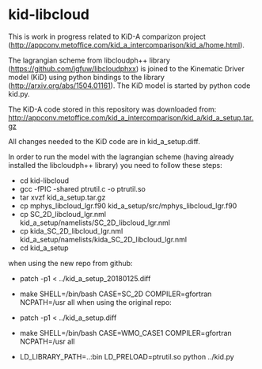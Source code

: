 kid-libcloud
============

This is work in progress related to KiD-A comparizon project 
(http://appconv.metoffice.com/kid_a_intercomparison/kid_a/home.html).

The lagrangian scheme from libcloudph++ library 
(https://github.com/igfuw/libcloudphxx) is joined to the Kinematic Driver 
model (KiD) using python bindings to the library (http://arxiv.org/abs/1504.01161).
The KiD model is started by python code kid.py.   

The KiD-A code stored in this repository was downloaded from:
http://appconv.metoffice.com/kid_a_intercomparison/kid_a/kid_a_setup.tar.gz

All changes needed to the KiD code are in kid_a_setup.diff.

In order to run the model with the lagrangian scheme (having already installed 
the libcloudph++ library) you need to follow these steps: 

  - cd kid-libcloud
  - gcc -fPIC -shared ptrutil.c -o ptrutil.so
  - tar xvzf kid_a_setup.tar.gz
  - cp mphys_libcloud_lgr.f90 kid_a_setup/src/mphys_libcloud_lgr.f90 
  - cp SC_2D_libcloud_lgr.nml kid_a_setup/namelists/SC_2D_libcloud_lgr.nml 
  - cp kida_SC_2D_libcloud_lgr.nml kid_a_setup/namelists/kida_SC_2D_libcloud_lgr.nml 
  - cd kid_a_setup

when using the new repo from github:
  - patch -p1 < ../kid_a_setup_20180125.diff
  - make SHELL=/bin/bash CASE=SC_2D COMPILER=gfortran NCPATH=/usr all
when using the original repo:
  - patch -p1 < ../kid_a_setup.diff
  - make SHELL=/bin/bash CASE=WMO_CASE1 COMPILER=gfortran NCPATH=/usr all

  - LD_LIBRARY_PATH=..:bin LD_PRELOAD=ptrutil.so python ../kid.py 
